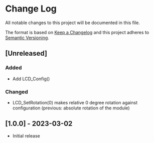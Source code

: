 # Change Log
All notable changes to this project will be documented in this file.

The format is based on [Keep a Changelog](http://keepachangelog.com/)
and this project adheres to [Semantic Versioning](http://semver.org/).

## [Unreleased]
### Added
* Add LCD_Config()

### Changed
* LCD_SetRotation(0) makes relative 0 degree rotation against configuration (previous: absolute rotation of the module)

## [1.0.0] - 2023-03-02
* Initial release